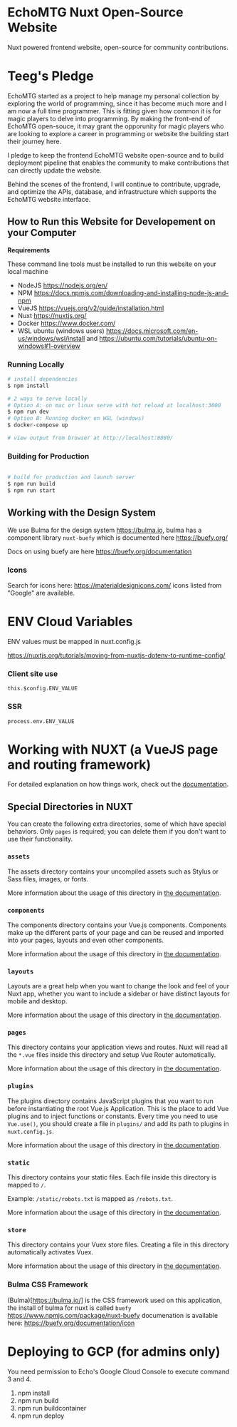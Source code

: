 # EchoMTG Nuxt Open-Source Website
Nuxt powered frontend website, open-source for community contributions.

# Teeg's Pledge

EchoMTG started as a project to help manage my personal collection by exploring the world of programming, since it has become much more and I am now a full time programmer. This is fitting given how common it is for magic players to delve into programming. By making the front-end of EchoMTG open-souce, it may grant the opporunity for magic players who are looking to explore a career in programming or website the building start their journey here. 

I pledge to keep the frontend EchoMTG website open-source and to build deployment pipeline that enables the community to make contributions that can directly update the website.

Behind the scenes of the frontend, I will continue to contribute, upgrade, and optimize the APIs, database, and infrastructure which supports the EchoMTG website interface. 

## How to Run this Website for Developement on your Computer

**Requirements**

These command line tools must be installed to run this website on your local machine 

* NodeJS https://nodejs.org/en/
* NPM https://docs.npmjs.com/downloading-and-installing-node-js-and-npm
* VueJS https://vuejs.org/v2/guide/installation.html
* Nuxt https://nuxtjs.org/
* Docker https://www.docker.com/
* WSL ubuntu (windows users) https://docs.microsoft.com/en-us/windows/wsl/install and https://ubuntu.com/tutorials/ubuntu-on-windows#1-overview

### Running Locally

```bash
# install dependencies
$ npm install

# 2 ways to serve locally
# Option A: on mac or linux serve with hot reload at localhost:3000
$ npm run dev
# Option B: Running docker on WSL (windows)
$ docker-compose up 

# view output from browser at http://localhost:8080/
```

### Building for Production

```bash

# build for production and launch server
$ npm run build
$ npm run start


```

## Working with the Design System

We use Bulma for the design system https://bulma.io, bulma has a component library `nuxt-buefy` which is documented here https://buefy.org/

Docs on using buefy are here https://buefy.org/documentation

### Icons

Search for icons here: https://materialdesignicons.com/ icons listed from "Google" are available. 

# ENV Cloud Variables 

ENV values must be mapped in nuxt.config.js

https://nuxtjs.org/tutorials/moving-from-nuxtjs-dotenv-to-runtime-config/

### Client site use

```
this.$config.ENV_VALUE
```

### SSR

```
process.env.ENV_VALUE
```


# Working with NUXT (a VueJS page and routing framework)

For detailed explanation on how things work, check out the [documentation](https://nuxtjs.org).

## Special Directories in NUXT

You can create the following extra directories, some of which have special behaviors. Only `pages` is required; you can delete them if you don't want to use their functionality.

### `assets`

The assets directory contains your uncompiled assets such as Stylus or Sass files, images, or fonts.

More information about the usage of this directory in [the documentation](https://nuxtjs.org/docs/2.x/directory-structure/assets).

### `components`

The components directory contains your Vue.js components. Components make up the different parts of your page and can be reused and imported into your pages, layouts and even other components.

More information about the usage of this directory in [the documentation](https://nuxtjs.org/docs/2.x/directory-structure/components).

### `layouts`

Layouts are a great help when you want to change the look and feel of your Nuxt app, whether you want to include a sidebar or have distinct layouts for mobile and desktop.

More information about the usage of this directory in [the documentation](https://nuxtjs.org/docs/2.x/directory-structure/layouts).


### `pages`

This directory contains your application views and routes. Nuxt will read all the `*.vue` files inside this directory and setup Vue Router automatically.

More information about the usage of this directory in [the documentation](https://nuxtjs.org/docs/2.x/get-started/routing).

### `plugins`

The plugins directory contains JavaScript plugins that you want to run before instantiating the root Vue.js Application. This is the place to add Vue plugins and to inject functions or constants. Every time you need to use `Vue.use()`, you should create a file in `plugins/` and add its path to plugins in `nuxt.config.js`.

More information about the usage of this directory in [the documentation](https://nuxtjs.org/docs/2.x/directory-structure/plugins).

### `static`

This directory contains your static files. Each file inside this directory is mapped to `/`.

Example: `/static/robots.txt` is mapped as `/robots.txt`.

More information about the usage of this directory in [the documentation](https://nuxtjs.org/docs/2.x/directory-structure/static).

### `store`

This directory contains your Vuex store files. Creating a file in this directory automatically activates Vuex.

More information about the usage of this directory in [the documentation](https://nuxtjs.org/docs/2.x/directory-structure/store).

### Bulma CSS Framework

(Bulma)[https://bulma.io/] is the CSS framework used on this application, the install of bulma for nuxt is called `buefy` https://www.npmjs.com/package/nuxt-buefy documenation is available here: https://buefy.org/documentation/icon


# Deploying to GCP (for admins only)

You need permission to Echo's Google Cloud Console to execute command 3 and 4.

1. npm install
2. npm run build
3. npm run buildcontainer 
4. npm run deploy
